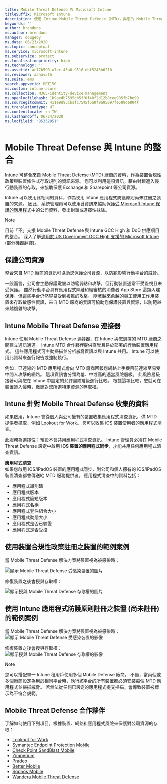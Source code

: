 ```yaml
---
title: Mobile Threat Defense 與 Microsoft Intune
titleSuffix: Microsoft Intune
description: 使用 Intune Mobile Threat Defense (MTD)，與您的 Mobile Threat Defense 夥伴根據裝置的風險來保護公司資源的存取權。
keywords: ''
author: brenduns
ms.author: brenduns
manager: dougeby
ms.date: 06/23/2020
ms.topic: conceptual
ms.service: microsoft-intune
ms.subservice: protect
ms.localizationpriority: high
ms.technology: ''
ms.assetid: ac77b590-a7ec-45a0-9516-ebf5243b6210
ms.reviewer: aanavath
ms.suite: ems
search.appverid: MET150
ms.custom: intune-azure
ms.collection: M365-identity-device-management
ms.openlocfilehash: 1b9aedb7595db5ff0f40f2d12b8cee985fb7be99
ms.sourcegitcommit: 411e9d93cbafc7585f5a0f9a05097fe589de804f
ms.translationtype: HT
ms.contentlocale: zh-TW
ms.lasthandoff: 06/24/2020
ms.locfileid: "85332851"
---
```

# <a name="mobile-threat-defense-integration-with-intune"></a>Mobile Threat Defense 與 Intune 的整合

Intune 可整合來自 Mobile Threat Defense (MTD) 廠商的資料，作為裝置合規性政策與裝置條件式存取規則的資訊來源。 您可以利用這項資訊，藉由封鎖遭入侵行動裝置的存取，來協助保護 Exchange 和 Sharepoint 等公司資源。

Intune 可以使用此相同的資料，作為使用 Intune 應用程式防護原則尚未註冊之裝置的來源。 因此，系統管理員可以使用此資訊來協助保護[受 Microsoft Intune 保護的應用程式](../apps/apps-supported-intune-apps.md)中的公司資料，發出封鎖或選擇性抹除。

> [!NOTE]
> 目前「不」支援 Mobile Threat Defense 與 Intune GCC High 和 DoD 供應項目的整合。 深入了解[適用於 US Government GCC High 支援的 Microsoft Intune](https://docs.microsoft.com/enterprise-mobility-security/solutions/ems-intune-govt-service-description) \(部分機器翻譯\)。

## <a name="protect-corporate-resources"></a>保護公司資源

整合來自 MTD 廠商的資訊可協助您保護公司資源，以防範影響行動平台的威脅。  

一般而言，公司會主動保護電腦以防範弱點和攻擊，但行動裝置通常不受監視且未受保護。 雖然行動平台具有應用程式隔離和經審核的消費者 App Store 這類內建保護，但這些平台仍然容易受到複雜的攻擊。 隨著越來愈越的員工使用工作用裝置來存取敏感性資訊，來自 MTD 廠商的資訊可協助您保護裝置與資源，以防範越來越複雜的攻擊。

## <a name="intune-mobile-threat-defense-connectors"></a>Intune Mobile Threat Defense 連接器

Intune 使用 Mobile Threat Defense 連接器，在 Intune 與您選擇的 MTD 廠商之間建立通訊通道。 Intune MTD 合作夥伴提供直覺且易於部署的行動裝置應用程式。 這些應用程式可主動掃描並分析威脅資訊以與 Intune 共用。 Intune 可以使用此資料來進行報告或強制執行。

例如：已連線的 MTD 應用程式會向 MTD 廠商回報您網路上手機目前連線至易受中間人攻擊的網路。 這項資訊會分類為低、中或高的適當風險層級。 此風險層級接著可與您在 Intune 中設定的允許風險層級進行比較。 根據這項比較，您就可在裝置遭入侵時，撤銷對您所選特定資源的存取權。

## <a name="data-that-intune-collects-for-mobile-threat-defense"></a>Intune 針對 Mobile Threat Defense 收集的資料

如果啟用，Intune 會從個人與公司擁有的裝置收集應用程式清查資訊，供 MTD 提供者擷取，例如 Lookout for Work。 您可以收集 iOS 裝置使用者的應用程式清查。

此服務為選擇性；預設不會共用應用程式清查資訊。 Intune 管理員必須在 Mobile Threat Defense 設定中啟用 **iOS 裝置的應用程式同步**，才能共用任何應用程式清查資訊。

**應用程式清查**  
如果您啟用 iOS/iPadOS 裝置的應用程式同步，則公司和個人擁有的 iOS/iPadOS 裝置清查都會傳送給 MTD 服務提供者。 應用程式清查中的資料包括：

- 應用程式識別碼
- 應用程式版本
- 應用程式簡短版本
- 應用程式名稱
- 應用程式套件組合大小
- 應用程式動態大小
- 應用程式是否已驗證
- 應用程式是否受控

## <a name="sample-scenarios-for-enrolled-devices-using-device-compliance-policies"></a>使用裝置合規性政策註冊之裝置的範例案例

當 Mobile Threat Defense 解決方案將裝置視為被感染時︰

![顯示 Mobile Threat Defense 受感染裝置的圖片](./media/mobile-threat-defense/MTD-image-1.png)

修復裝置之後會授與存取權：

![顯示授與 Mobile Threat Defense 存取權的圖片](./media/mobile-threat-defense/MTD-image-2.png)

## <a name="sample-scenarios-for-unenrolled-devices-using-intune-app-protection-policies"></a>使用 Intune 應用程式防護原則註冊之裝置 (尚未註冊) 的範例案例

當 Mobile Threat Defense 解決方案將裝置視為被感染時︰<br>
![顯示 Mobile Threat Defense 受感染裝置的影像](./media/mobile-threat-defense/MTD-image-3.png)

修復裝置之後會授與存取權：<br>
![顯示授與 Mobile Threat Defense 存取權的影像](./media/mobile-threat-defense/MTD-image-4.png)

> [!NOTE]
> 您可以搭配單一 Intune 租用戶使用多個 Mobile Defense 廠商。 不過，當兩個或多個廠商設定為用於相同平台時，執行該平台的所有裝置都必須安裝每個 MTD 應用程式並掃描威脅。 若無法從任何已設定的應用程式提交掃描，會導致裝置被標示為不符合規範。 

## <a name="mobile-threat-defense-partners"></a>Mobile Threat Defense 合作夥伴

了解如何使用下列項目，根據裝置、網路和應用程式風險來保護對公司資源的存取：

- [Lookout for Work](lookout-mobile-threat-defense-connector.md)
- [Symantec Endpoint Protection Mobile](skycure-mobile-threat-defense-connector.md)
- [Check Point SandBlast Mobile](checkpoint-sandblast-mobile-mobile-threat-defense-connector.md)
- [Zimperium](zimperium-mobile-threat-defense-connector.md)
- [Pradeo](pradeo-mobile-threat-defense-connector.md)
- [Better Mobile](better-mobile-threat-defense-connector.md)
- [Sophos Mobile](sophos-mtd-connector.md)
- [Wandera Mobile Threat Defense](wandera-mtd-connector.md)
